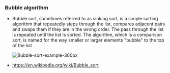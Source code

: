 ### Bubble algorithm

- Bubble sort, sometimes referred to as sinking sort, is a simple sorting algorithm that repeatedly steps through the list, compares adjacent pairs and swaps them if they are in the wrong order. The pass through the list is repeated until the list is sorted. The algorithm, which is a comparison sort, is named for the way smaller or larger elements "bubble" to the top of the list

  ![Bubble-sort-example-300px](https://user-images.githubusercontent.com/38017835/61163934-15ab9100-a4d7-11e9-8aec-f6db915c7c2b.gif)

- https://en.wikipedia.org/wiki/Bubble_sort
